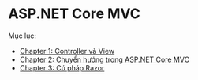# ASP.NET Core MVC

Mục lục:

* [Chapter 1: Controller và View](/Chapter1.md)
* [Chapter 2: Chuyển hướng trong ASP.NET Core MVC](/Chapter2.md)
* [Chapter 3: Cú pháp Razor](/Chapter3.md)
